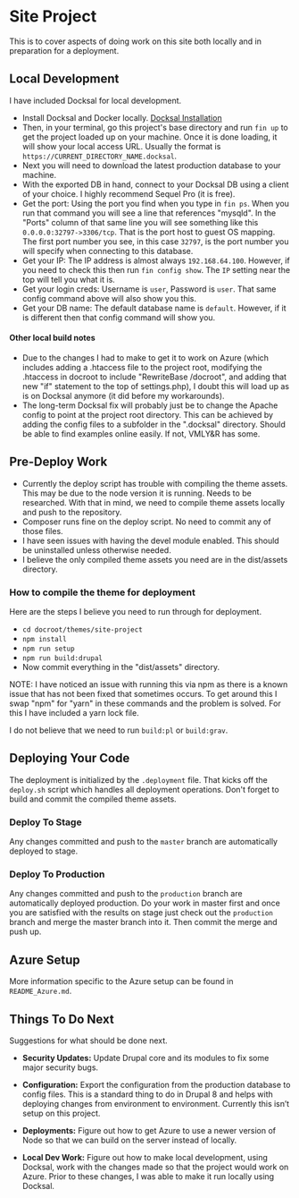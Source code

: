 # Site Project #

This is to cover aspects of doing work on this site both locally and in preparation for a deployment.


## Local Development
I have included Docksal for local development.

* Install Docksal and Docker locally. [Docksal Installation](https://docksal.io/installation)
* Then, in your terminal, go this project's base directory and run `fin up` to get the project loaded up on your machine. Once it is done loading, it will show your local access URL. Usually the format is `https://CURRENT_DIRECTORY_NAME.docksal`.
* Next you will need to download the latest production database to your machine.
* With the exported DB in hand, connect to your Docksal DB using a client of your choice. I highly recommend Sequel Pro (it is free).
* Get the port: Using the port you find when you type in `fin ps`. When you run that command you will see a line that references "mysqld". In the "Ports" column of that same line you will see something like this `0.0.0.0:32797->3306/tcp`. That is the port host to guest OS mapping. The first port number you see, in this case `32797`, is the port number you will specify when connecting to this database.
* Get your IP: The IP address is almost always `192.168.64.100`. However, if you need to check this then run `fin config show`. The `IP` setting near the top will tell you what it is.
* Get your login creds: Username is `user`, Password is `user`. That same config command above will also show you this.
* Get your DB name: The default database name is `default`. However, if it is different then that config command will show you.

#### Other local build notes

* Due to the changes I had to make to get it to work on Azure (which includes adding a .htaccess file to the project root, modifying the .htaccess in docroot to include "RewriteBase /docroot", and adding that new "if" statement to the top of settings.php), I doubt this will load up as is on Docksal anymore (it did before my workarounds).
* The long-term Docksal fix will probably just be to change the Apache config to point at the project root directory. This can be achieved by adding the config files to a subfolder in the ".docksal" directory. Should be able to find examples online easily. If not, VMLY&R has some.


## Pre-Deploy Work

* Currently the deploy script has trouble with compiling the theme assets. This may be due to the node version it is running. Needs to be researched. With that in mind, we need to compile theme assets locally and push to the repository.
* Composer runs fine on the deploy script. No need to commit any of those files.
* I have seen issues with having the devel module enabled. This should be uninstalled unless otherwise needed.
* I believe the only compiled theme assets you need are in the dist/assets directory.


### How to compile the theme for deployment

Here are the steps I believe you need to run through for deployment.

* `cd docroot/themes/site-project`
* `npm install`
* `npm run setup`
* `npm run build:drupal`
* Now commit everything in the "dist/assets" directory.

NOTE: I have noticed an issue with running this via npm as there is a known issue that has not been fixed that sometimes occurs. To get around this I swap "npm" for "yarn" in these commands and the problem is solved. For this I have included a yarn lock file.

I do not believe that we need to run `build:pl` or `build:grav`.

## Deploying Your Code
The deployment is initialized by the `.deployment` file. That kicks off the `deploy.sh` script which handles all deployment operations. Don't forget to build and commit the compiled theme assets.

### Deploy To Stage
Any changes committed and push to the `master` branch are automatically deployed to stage.

### Deploy To Production
Any changes committed and push to the `production` branch are automatically deployed production. Do your work in master first and once you are satisfied with the results on stage just check out the `production` branch and merge the master branch into it. Then commit the merge and push up.

## Azure Setup

More information specific to the Azure setup can be found in `README_Azure.md`.


## Things To Do Next
Suggestions for what should be done next.

* **Security Updates:** Update Drupal core and its modules to fix some major security bugs.

* **Configuration:** Export the configuration from the production database to config files. This is a standard thing to do in Drupal 8 and helps with deploying changes from environment to environment. Currently this isn’t setup on this project.

* **Deployments:** Figure out how to get Azure to use a newer version of Node so that we can build on the server instead of locally.

* **Local Dev Work:** Figure out how to make local development, using Docksal, work with the changes made so that the project would work on Azure. Prior to these changes, I was able to make it run locally using Docksal.

